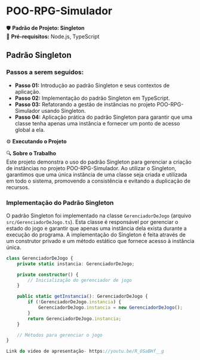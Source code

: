 # POO-RPG-Simulador

🛡️ **Padrão de Projeto: Singleton**  
🔐 **Pré-requisitos:** Node.js, TypeScript

## Padrão Singleton

### Passos a serem seguidos:
- **Passo 01:** Introdução ao padrão Singleton e seus contextos de aplicação.
- **Passo 02:** Implementação do padrão Singleton em TypeScript.
- **Passo 03:** Refatorando a gestão de instâncias no projeto POO-RPG-Simulador usando Singleton.
- **Passo 04:** Aplicação prática do padrão Singleton para garantir que uma classe tenha apenas uma instância e fornecer um ponto de acesso global a ela.

⚙️ **Executando o Projeto**

🔍 **Sobre o Trabalho**  
Este projeto demonstra o uso do padrão Singleton para gerenciar a criação de instâncias no projeto POO-RPG-Simulador. Ao utilizar o Singleton, garantimos que uma única instância de uma classe seja criada e utilizada em todo o sistema, promovendo a consistência e evitando a duplicação de recursos.

### Implementação do Padrão Singleton
O padrão Singleton foi implementado na classe `GerenciadorDeJogo` (arquivo `src/GerenciadorDeJogo.ts`). Esta classe é responsável por gerenciar o estado do jogo e garantir que apenas uma instância dela exista durante a execução do programa. A implementação do Singleton é feita através de um construtor privado e um método estático que fornece acesso à instância única.

```typescript
class GerenciadorDeJogo {
    private static instancia: GerenciadorDeJogo;

    private constructor() {
        // Inicialização do gerenciador de jogo
    }

    public static getInstancia(): GerenciadorDeJogo {
        if (!GerenciadorDeJogo.instancia) {
            GerenciadorDeJogo.instancia = new GerenciadorDeJogo();
        }
        return GerenciadorDeJogo.instancia;
    }

    // Métodos para gerenciar o jogo
}

Link do video de apresentação- https://youtu.be/R_OSaBHf__g
